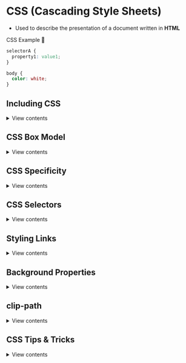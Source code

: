 # CSS (Cascading Style Sheets)

- Used to describe the presentation of a document written in **HTML**

CSS Example 🧮

```css
selectorA {
  property1: value1;
}

body {
  color: white;
}
```

## Including CSS

<details>
<summary>View contents</summary>

External Style Sheet

```html
<link href="stylesheet" href="file.css" />
```

Embedded Styles

```html
<style>
  body {
    background-color: gray;
  }
</style>
```

Inline Styles

```html
<p style="color:black">Lorem ipsum</p>
```

</details>

## CSS Box Model

<details>
<summary>View contents</summary>

> The CSS box model refers to how HTML elements are modeled in browser engines and how the dimensions of those HTML elements are derived from CSS properties.

<img src="https://upload.wikimedia.org/wikipedia/commons/7/7a/Boxmodell-detail.png" alt="the box model" />
  
```css
/********************** CONTENT *************************
The box that contains the actual element content like text, 
image, icon, gif, video,... */

tag_name {
height: 90px;
width: 200px;
}

/\***\*\*\*\*\***\*\*\***\*\*\*\*\*** PADDING \***\*\*\*\*\*\*\***\*\***\*\*\*\*\*\*\***
Distance between the content and the border. The background color,
of the element will never affect this space. But you can see this by
contrasting with the background color of the parent element that
contains your element\*/

tag_name {
padding-top: 50px;
padding-right: 30px;
padding-bottom: 50px;
padding-left: 80px;
}

/_OR: _/

tag*name {
padding: 25px 50px 75px 100px; /* top; right; bottom; left \_/
}

tag*name {
padding: 25px 50px 75px; /\* top; right*&\_left; bottom \*/
}

tag*name {
padding: 25px 50px; /\* top*&_bottom; right_&\_left \*/
}

tag*name {
padding: 25px; /\* top*&_bottom_&_right_&\_left \*/
}

/\***\*\*\*\*\***\*\*\***\*\*\*\*\*** BORDER \***\*\*\*\*\*\*\***\*\***\*\*\*\*\*\*\***
You can define a frame for your element's box. You can
only see the border, after you define a style for that
property \*/

tag*name {
border-width: 5px 70px 10px 28px; /* or border-bottom-width: 10px; ... _/
border-color: blue; /_ or border-top-color: #b52e2e; ... _/
border-style: dotted; /_ or dashed, or solid, or ... _/
border-radius: 70% /_ making the corners more rounded \_/
}

/_OR: _/

tag*name {
border: 5px solid red; /* all*widths; style; color */
}

tag*name {
border-left: 6px dotted green; /* width; style; color _/
border-top: 34px groove yellow; /_ width; style; color \_/
}

/\***\*\*\*\*\***\*\*\***\*\*\*\*\*** OUTLINE \***\*\*\*\*\*\*\***\*\***\*\*\*\*\*\*\***
It's a line that's drawn around your html element, but
contrary to the border, the dimensions of the outline
aren't taken into account. It's drawn around elements,
outside the borders, to make the element "stand out" \*/

tag*name {
outline-width: thin; /* or medium; thick; outline-width: 4px; ... _/
outline-color: blue; /_ or #b52e2e; invert; ... _/
outline-style: dotted; /_ or dashed, or solid, or ... _/
outline-offset: /_ making the corners more rounded \_/
}

/_OR: _/

tag_name {
outline: dashed;  
}

tag_name {
outline: dotted red;
}

tag*name {
outline: 5px solid yellow; /* all*widths; style; color */
}

tag_name {
outline: thick ridge pink;
}

/\***\*\*\*\*\***\*\*\***\*\*\*\*\*** MARGIN \***\*\*\*\*\*\*\***\*\***\*\*\*\*\*\*\***
This is the distance that separates an html element,
from the other elements around it. The background color,
of the element will never afect this space, because the
margin doesn't have background color. The margin is an
invisible border or space between two objects \*/

tag_name {
margin-top: 100px;
margin-bottom: 100px;
margin-right: 150px;
margin-left: 80px;
}

/_OR: _/

tag*name {
margin: 25px 50px 75px 100px; /* top; right; bottom; left \_/
}

tag*name {
margin: 25px 50px 75px; /\* top; right*&\_left; bottom \*/
}

tag*name {
margin: 25px 50px; /\* top*&_bottom; right_&\_left \*/
}

tag*name {
margin: 25px; /\* top*&_bottom_&_right_&\_left \*/
}

````

</details>

## CSS Specificity

<details>
<summary>View contents</summary>

> Specificity is a weight that is applied to a given CSS declaration, determined by the number of each selector type in the matching selector. When multiple declarations have equal specificity, the last declaration found in the CSS is applied to the element. Specificity only applies when the same element is targeted by multiple declarations. As per CSS rules, directly targeted elements will always take precedence over rules which an element inherits from its ancestor. - [MDN docs](https://developer.mozilla.org/en-US/docs/Web/CSS/Specificity)

The higher the specificity, the more difficult to override the rule.

#### Specificity Hierarchy

1. **Inline styles** - `<h1 style="color: #ffffff;">`
2. **IDs** - #id-name
3. **Classes, attributes and pseudo-classes** - .className, [attributes] and pseudo-classes such as :hover, :focus etc.
4. **Elements and pseudo-elements** - h1, div, :before and :after.
5. **Universal selector `(*)`** - applies to all elements (zero specificity)

</details>

## CSS Selectors

<details>
<summary>View contents</summary>

1. Universal selector `(*)` - it applies to all elements universally

```css
*,
*::before,
*::after {
  box-sizing: border-box;
}
````

all elements to include padding and borders in the box model calculation instead of adding those widths to any defined dimensions.
  
```css
element.class	p.intro	Selects all <p> elements with class="intro"
element,element	div, p	Selects all <div> elements and all <p> elements
element element	div p	Selects all <p> elements inside <div> elements
element>element	div > p	Selects all <p> elements where the parent is a <div> element
element+element	div + p	Selects the first <p> element that is placed immediately after <div> elements
element1~element2	p ~ ul	Selects every <ul> element that is preceded by a <p> element
[attribute]	[target]	Selects all elements with a target attribute
[attribute=value]	[target=_blank]	Selects all elements with target="_blank"
[attribute~=value]	[title~=flower]	Selects all elements with a title attribute containing the word "flower"
[attribute|=value]	[lang|=en]	Selects all elements with a lang attribute value equal to "en" or starting with "en-"
[attribute^=value]	a[href^="https"]	Selects every <a> element whose href attribute value begins with "https"
[attribute$=value]	a[href$=".pdf"]	Selects every <a> element whose href attribute value ends with ".pdf"
[attribute*=value]	a[href*="w3schools"]	Selects every <a> element whose href attribute value contains the substring "w3schools"
:active	a:active	Selects the active link
::after	p::after	Insert something after the content of each <p> element
::before	p::before	Insert something before the content of each <p> element
:checked	input:checked	Selects every checked <input> element
:default	input:default	Selects the default <input> element
:disabled	input:disabled	Selects every disabled <input> element
:empty	p:empty	Selects every <p> element that has no children (including text nodes)
:enabled	input:enabled	Selects every enabled <input> element
:first-child	p:first-child	Selects every <p> element that is the first child of its parent
::first-letter	p::first-letter	Selects the first letter of every <p> element
::first-line	p::first-line	Selects the first line of every <p> element
:first-of-type	p:first-of-type	Selects every <p> element that is the first <p> element of its parent
:focus	input:focus	Selects the input element which has focus
:fullscreen	:fullscreen	Selects the element that is in full-screen mode
:hover	a:hover	Selects links on mouse over
:in-range	input:in-range	Selects input elements with a value within a specified range
:indeterminate	input:indeterminate	Selects input elements that are in an indeterminate state
:invalid	input:invalid	Selects all input elements with an invalid value
:lang(language)	p:lang(it)	Selects every <p> element with a lang attribute equal to "it" (Italian)
:last-child	p:last-child	Selects every <p> element that is the last child of its parent
:last-of-type	p:last-of-type	Selects every <p> element that is the last <p> element of its parent
:link	a:link	Selects all unvisited links
::marker	::marker	Selects the markers of list items
:not(selector)	:not(p)	Selects every element that is not a <p> element
:nth-child(n)	p:nth-child(2)	Selects every <p> element that is the second child of its parent
:nth-last-child(n)	p:nth-last-child(2)	Selects every <p> element that is the second child of its parent, counting from the last child
:nth-last-of-type(n)	p:nth-last-of-type(2)	Selects every <p> element that is the second <p> element of its parent, counting from the last child
:nth-of-type(n)	p:nth-of-type(2)	Selects every <p> element that is the second <p> element of its parent
:only-of-type	p:only-of-type	Selects every <p> element that is the only <p> element of its parent
:only-child	p:only-child	Selects every <p> element that is the only child of its parent
:optional	input:optional	Selects input elements with no "required" attribute
:out-of-range	input:out-of-range	Selects input elements with a value outside a specified range
::placeholder	input::placeholder	Selects input elements with the "placeholder" attribute specified
:read-only	input:read-only	Selects input elements with the "readonly" attribute specified
:read-write	input:read-write	Selects input elements with the "readonly" attribute NOT specified
:required	input:required	Selects input elements with the "required" attribute specified
:root	:root	Selects the document's root element
::selection	::selection	Selects the portion of an element that is selected by a user
:target	#news:target	Selects the current active #news element (clicked on a URL containing that anchor name)
:valid	input:valid	Selects all input elements with a valid value
```
  
[reference](https://www.w3schools.com/cssref/css_selectors.asp)

</details>
  
## Styling Links
  
<details>
<summary>View contents</summary>
  
```html
  <a href="https://www.google.com">google</a>
```
  
```css
/* css order should be this way */
a::link {}
a::visited {}
a::hover {}
a::focuse {}
a::active {}
```
  
</details>

## Background Properties

<details>
<summary>View contents</summary>

```css
.hero-image {
  background-image: url('img.jpg'); /* The image used */
  /* background-image: linear-gradient(to right bottom, #7ed56f, #28b485), url(hero.jpg); */
  background-color: #cccccc; /* Used if the image is unavailable */
  height: 500px; /* You must set a specified height */
  background-position: center; /* Center the image */
  background-repeat: no-repeat; /* Do not repeat the image */
  background-size: cover; /* Resize the background image to cover the entire container */
}
```

</details>

## clip-path

<details>
<summary>View contents</summary>

The clip-path property in CSS allows you to specify a specific region of an element to display, with the rest being hidden (or “clipped”) away.

```css
.clip-me {
  /* Example: clip away the element from the top, right, bottom, and left edges */
  clip-path: inset(10px 20px 30px 40px); /* or "none" */

  /* Example: clip element into a Triangle */
  clip-path: polygon(50% 0%, 100% 100%, 0 100%);
}
```

[CSS clip-path maker](https://bennettfeely.com/clippy/)

</details>

## CSS Tips & Tricks

<details>
<summary>View contents</summary>

#### 1. [Centering in CSS: A Complete Guide](https://css-tricks.com/centering-css-complete-guide/)

#### 2. Styling Button
  
<details>
<summary>View code</summary>

```html
<button class="btn">button 1</button> <a class="btn" href="#">button</a>
```

```scss
.btn {
  &,
  &:link,
  &:visited {
    border: none; /* for button */
    text-decoration: none; /* for link */
    cursor: pointer;
    display: inline-block;

    text-transform: uppercase;
    padding: 1.5rem 4rem;
    border-radius: 10rem;
    transition: all 0.2s;
    font-size: 16px;
  }

  &:hover {
    transform: translateY(-3px);
    box-shadow: 0 1rem 2rem rgba(#000, 0.2);

    &::after {
      transform: scaleX(1.4) scaleY(1.6);
      opacity: 0;
    }
  }

  &:active,
  &:focus {
    outline: none;
    transform: translateY(-1px);
    box-shadow: 0 0.5rem 1rem rgba(#000, 0.2);
  }
} 
```
  
</details>
  
#### 3. set css variable dynamically
  
<details>
<summary>View code</summary>
  
```html
  <button class="btn">Click</buton>
```
  
```css
.btn {
  color: var(--btn-color);
}
```
  
```js
const button = document.querySelector('.btn');

button.addEventListener('pointerdown', (evnet) => {
  button.setPointerCapture(event.pointerId) // pointer will work, if it's out of button area
  button.addEventListener('pointermove', setColor);
})

const colors = ['red', 'green', 'blue'];
const setColor = () => {
  const randN = Math.floor(Math.random() * colors.length)
  button.style.setProperty('--btn-color', colors[randN]);
}
```
  
</details>

</details>
